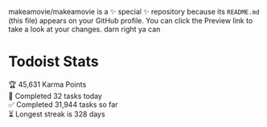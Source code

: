 makeamovie/makeamovie is a ✨ special ✨ repository because its `README.md` (this file) appears on your GitHub profile.
You can click the Preview link to take a look at your changes. darn right ya can

# Todoist Stats

<!-- TODO-IST:START -->
🏆  45,631 Karma Points           
🌸  Completed 32 tasks today           
✅  Completed 31,944 tasks so far           
⏳  Longest streak is 328 days
<!-- TODO-IST:END -->